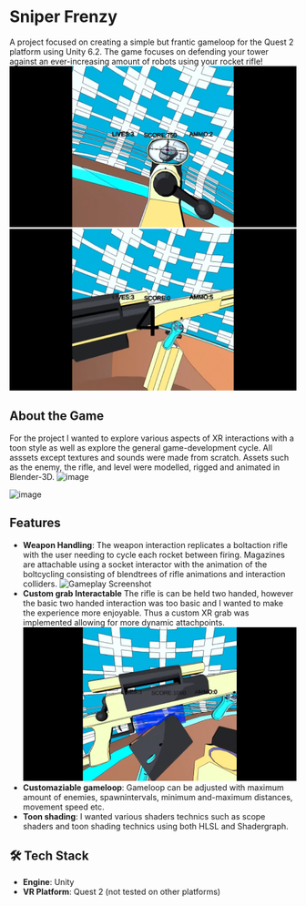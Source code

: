 # Sniper Frenzy
A project focused on creating a simple but frantic gameloop for the Quest 2 platform using Unity 6.2. The game focuses on defending your tower against an ever-increasing amount of robots using your rocket rifle! 
![Gameplay Screenshot](https://github.com/AKSB-GP/SniperFrenzy/blob/main/RifleScopeview2.jpg)
![Gameplay Screenshot](https://github.com/AKSB-GP/SniperFrenzy/blob/main/RifleView.jpg)

## About the Game
For the project I wanted to explore various aspects of XR interactions with a toon style as well as explore the general game-development cycle.
All asssets except textures and sounds were made from scratch. Assets such as the enemy, the rifle, and level were modelled, rigged and animated in Blender-3D. 
<img width="1431" height="745" alt="image" src="https://github.com/user-attachments/assets/2cedd01a-1d31-4dbe-bfc5-a4138e1d737a" />

<img width="1309" height="618" alt="image" src="https://github.com/user-attachments/assets/77e2bede-c948-4cc2-8154-6665a0a22d7b" />

## Features
- **Weapon Handling**: The weapon interaction replicates a boltaction rifle with the user needing to cycle each rocket between firing. Magazines are attachable using a socket interactor with the animation of the boltcycling consisting of blendtrees of rifle animations and interaction colliders. 
![Gameplay Screenshot](https://github.com/AKSB-GP/SniperFrenzy/blob/main/boltinteraction-compressed.gif)
- **Custom grab Interactable** The rifle is can be held two handed, however the basic two handed interaction was too basic and I wanted to make the experience more enjoyable. Thus a custom XR grab was implemented allowing for more dynamic attachpoints.
![Gameplay Screenshot](https://github.com/AKSB-GP/SniperFrenzy/blob/main/CustomGrabReload.jpg)
- **Customaziable gameloop**: Gameloop can be adjusted with maximum amount of enemies, spawnintervals, minimum and-maximum distances, movement speed etc.
- **Toon shading**: I wanted various shaders technics such as scope shaders and toon shading technics using both HLSL and Shadergraph.

## 🛠️ Tech Stack
- **Engine**: Unity 
- **VR Platform**: Quest 2 (not tested on other platforms)
